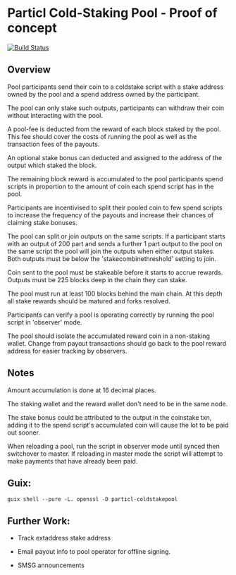 
# Particl Cold-Staking Pool - Proof of concept

[![Build Status](https://travis-ci.org/particl/coldstakepool.svg?branch=master)](https://travis-ci.org/particl/coldstakepool)

## Overview

Pool participants send their coin to a coldstake script with a stake
address owned by the pool and a spend address owned by the participant.

The pool can only stake such outputs, participants can withdraw their
coin without interacting with the pool.


A pool-fee is deducted from the reward of each block staked by the pool.
This fee should cover the costs of running the pool as well as the
transaction fees of the payouts.

An optional stake bonus can deducted and assigned to the address of the
output which staked the block.

The remaining block reward is accumulated to the pool participants
spend scripts in proportion to the amount of coin each spend script has
in the pool.


Participants are incentivised to split their pooled coin to few spend
scripts to increase the frequency of the payouts and increase their
chances of claiming stake bonuses.

The pool can split or join outputs on the same scripts.  If a
participant starts with an output of 200 part and sends a further 1
part output to the pool on the same script the pool will join the
outputs when either output stakes. Both outputs must be below the
'stakecombinethreshold' setting to join.


Coin sent to the pool must be stakeable before it starts to accrue
rewards. Outputs must be 225 blocks deep in the chain they can stake.





The pool must run at least 100 blocks behind the main chain.  At this
depth all stake rewards should be matured and forks resolved.


Participants can verify a pool is operating correctly by running the
pool script in 'observer' mode.


The pool should isolate the accumulated reward coin in a non-staking
wallet. Change from payout transactions should go back to the pool
reward address for easier tracking by observers.


## Notes

Amount accumulation is done at 16 decimal places.

The staking wallet and the reward wallet don't need to be in the same
node.

The stake bonus could be attributed to the output in the coinstake txn,
adding it to the spend script's accumulated coin will cause the lot to
be paid out sooner.


When reloading a pool, run the script in observer mode until synced
then switchover to master. If reloading in master mode the script will
attempt to make payments that have already been paid.


## Guix:

    guix shell --pure -L. openssl -D particl-coldstakepool


## Further Work:

- Track extaddress stake address

- Email payout info to pool operator for offline signing.

- SMSG announcements
